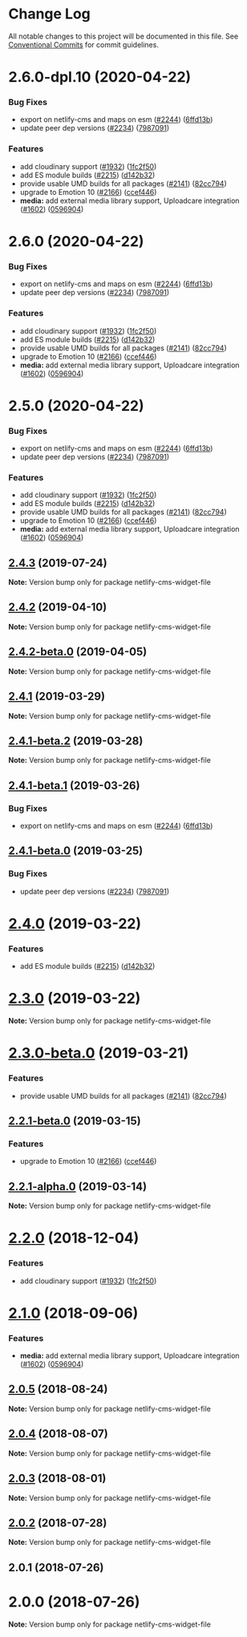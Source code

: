 # Change Log

All notable changes to this project will be documented in this file.
See [Conventional Commits](https://conventionalcommits.org) for commit guidelines.

# 2.6.0-dpl.10 (2020-04-22)


### Bug Fixes

* export on netlify-cms and maps on esm ([#2244](https://github.com/netlify/netlify-cms/tree/master/packages/netlify-cms-widget-file/issues/2244)) ([6ffd13b](https://github.com/netlify/netlify-cms/tree/master/packages/netlify-cms-widget-file/commit/6ffd13b))
* update peer dep versions ([#2234](https://github.com/netlify/netlify-cms/tree/master/packages/netlify-cms-widget-file/issues/2234)) ([7987091](https://github.com/netlify/netlify-cms/tree/master/packages/netlify-cms-widget-file/commit/7987091))


### Features

* add cloudinary support ([#1932](https://github.com/netlify/netlify-cms/tree/master/packages/netlify-cms-widget-file/issues/1932)) ([1fc2f50](https://github.com/netlify/netlify-cms/tree/master/packages/netlify-cms-widget-file/commit/1fc2f50))
* add ES module builds ([#2215](https://github.com/netlify/netlify-cms/tree/master/packages/netlify-cms-widget-file/issues/2215)) ([d142b32](https://github.com/netlify/netlify-cms/tree/master/packages/netlify-cms-widget-file/commit/d142b32))
* provide usable UMD builds for all packages ([#2141](https://github.com/netlify/netlify-cms/tree/master/packages/netlify-cms-widget-file/issues/2141)) ([82cc794](https://github.com/netlify/netlify-cms/tree/master/packages/netlify-cms-widget-file/commit/82cc794))
* upgrade to Emotion 10 ([#2166](https://github.com/netlify/netlify-cms/tree/master/packages/netlify-cms-widget-file/issues/2166)) ([ccef446](https://github.com/netlify/netlify-cms/tree/master/packages/netlify-cms-widget-file/commit/ccef446))
* **media:** add external media library support, Uploadcare integration ([#1602](https://github.com/netlify/netlify-cms/tree/master/packages/netlify-cms-widget-file/issues/1602)) ([0596904](https://github.com/netlify/netlify-cms/tree/master/packages/netlify-cms-widget-file/commit/0596904))





# 2.6.0 (2020-04-22)


### Bug Fixes

* export on netlify-cms and maps on esm ([#2244](https://github.com/netlify/netlify-cms/tree/master/packages/netlify-cms-widget-file/issues/2244)) ([6ffd13b](https://github.com/netlify/netlify-cms/tree/master/packages/netlify-cms-widget-file/commit/6ffd13b))
* update peer dep versions ([#2234](https://github.com/netlify/netlify-cms/tree/master/packages/netlify-cms-widget-file/issues/2234)) ([7987091](https://github.com/netlify/netlify-cms/tree/master/packages/netlify-cms-widget-file/commit/7987091))


### Features

* add cloudinary support ([#1932](https://github.com/netlify/netlify-cms/tree/master/packages/netlify-cms-widget-file/issues/1932)) ([1fc2f50](https://github.com/netlify/netlify-cms/tree/master/packages/netlify-cms-widget-file/commit/1fc2f50))
* add ES module builds ([#2215](https://github.com/netlify/netlify-cms/tree/master/packages/netlify-cms-widget-file/issues/2215)) ([d142b32](https://github.com/netlify/netlify-cms/tree/master/packages/netlify-cms-widget-file/commit/d142b32))
* provide usable UMD builds for all packages ([#2141](https://github.com/netlify/netlify-cms/tree/master/packages/netlify-cms-widget-file/issues/2141)) ([82cc794](https://github.com/netlify/netlify-cms/tree/master/packages/netlify-cms-widget-file/commit/82cc794))
* upgrade to Emotion 10 ([#2166](https://github.com/netlify/netlify-cms/tree/master/packages/netlify-cms-widget-file/issues/2166)) ([ccef446](https://github.com/netlify/netlify-cms/tree/master/packages/netlify-cms-widget-file/commit/ccef446))
* **media:** add external media library support, Uploadcare integration ([#1602](https://github.com/netlify/netlify-cms/tree/master/packages/netlify-cms-widget-file/issues/1602)) ([0596904](https://github.com/netlify/netlify-cms/tree/master/packages/netlify-cms-widget-file/commit/0596904))





# 2.5.0 (2020-04-22)


### Bug Fixes

* export on netlify-cms and maps on esm ([#2244](https://github.com/netlify/netlify-cms/tree/master/packages/netlify-cms-widget-file/issues/2244)) ([6ffd13b](https://github.com/netlify/netlify-cms/tree/master/packages/netlify-cms-widget-file/commit/6ffd13b))
* update peer dep versions ([#2234](https://github.com/netlify/netlify-cms/tree/master/packages/netlify-cms-widget-file/issues/2234)) ([7987091](https://github.com/netlify/netlify-cms/tree/master/packages/netlify-cms-widget-file/commit/7987091))


### Features

* add cloudinary support ([#1932](https://github.com/netlify/netlify-cms/tree/master/packages/netlify-cms-widget-file/issues/1932)) ([1fc2f50](https://github.com/netlify/netlify-cms/tree/master/packages/netlify-cms-widget-file/commit/1fc2f50))
* add ES module builds ([#2215](https://github.com/netlify/netlify-cms/tree/master/packages/netlify-cms-widget-file/issues/2215)) ([d142b32](https://github.com/netlify/netlify-cms/tree/master/packages/netlify-cms-widget-file/commit/d142b32))
* provide usable UMD builds for all packages ([#2141](https://github.com/netlify/netlify-cms/tree/master/packages/netlify-cms-widget-file/issues/2141)) ([82cc794](https://github.com/netlify/netlify-cms/tree/master/packages/netlify-cms-widget-file/commit/82cc794))
* upgrade to Emotion 10 ([#2166](https://github.com/netlify/netlify-cms/tree/master/packages/netlify-cms-widget-file/issues/2166)) ([ccef446](https://github.com/netlify/netlify-cms/tree/master/packages/netlify-cms-widget-file/commit/ccef446))
* **media:** add external media library support, Uploadcare integration ([#1602](https://github.com/netlify/netlify-cms/tree/master/packages/netlify-cms-widget-file/issues/1602)) ([0596904](https://github.com/netlify/netlify-cms/tree/master/packages/netlify-cms-widget-file/commit/0596904))





## [2.4.3](https://github.com/netlify/netlify-cms/tree/master/packages/netlify-cms-widget-file/compare/netlify-cms-widget-file@2.4.2...netlify-cms-widget-file@2.4.3) (2019-07-24)

**Note:** Version bump only for package netlify-cms-widget-file





## [2.4.2](https://github.com/netlify/netlify-cms/tree/master/packages/netlify-cms-widget-file/compare/netlify-cms-widget-file@2.4.2-beta.0...netlify-cms-widget-file@2.4.2) (2019-04-10)

**Note:** Version bump only for package netlify-cms-widget-file





## [2.4.2-beta.0](https://github.com/netlify/netlify-cms/tree/master/packages/netlify-cms-widget-file/compare/netlify-cms-widget-file@2.4.1...netlify-cms-widget-file@2.4.2-beta.0) (2019-04-05)

**Note:** Version bump only for package netlify-cms-widget-file





## [2.4.1](https://github.com/netlify/netlify-cms/tree/master/packages/netlify-cms-widget-file/compare/netlify-cms-widget-file@2.4.1-beta.2...netlify-cms-widget-file@2.4.1) (2019-03-29)

**Note:** Version bump only for package netlify-cms-widget-file





## [2.4.1-beta.2](https://github.com/netlify/netlify-cms/tree/master/packages/netlify-cms-widget-file/compare/netlify-cms-widget-file@2.4.1-beta.1...netlify-cms-widget-file@2.4.1-beta.2) (2019-03-28)

**Note:** Version bump only for package netlify-cms-widget-file





## [2.4.1-beta.1](https://github.com/netlify/netlify-cms/tree/master/packages/netlify-cms-widget-file/compare/netlify-cms-widget-file@2.4.1-beta.0...netlify-cms-widget-file@2.4.1-beta.1) (2019-03-26)


### Bug Fixes

* export on netlify-cms and maps on esm ([#2244](https://github.com/netlify/netlify-cms/tree/master/packages/netlify-cms-widget-file/issues/2244)) ([6ffd13b](https://github.com/netlify/netlify-cms/tree/master/packages/netlify-cms-widget-file/commit/6ffd13b))





## [2.4.1-beta.0](https://github.com/netlify/netlify-cms/tree/master/packages/netlify-cms-widget-file/compare/netlify-cms-widget-file@2.4.0...netlify-cms-widget-file@2.4.1-beta.0) (2019-03-25)


### Bug Fixes

* update peer dep versions ([#2234](https://github.com/netlify/netlify-cms/tree/master/packages/netlify-cms-widget-file/issues/2234)) ([7987091](https://github.com/netlify/netlify-cms/tree/master/packages/netlify-cms-widget-file/commit/7987091))





# [2.4.0](https://github.com/netlify/netlify-cms/tree/master/packages/netlify-cms-widget-file/compare/netlify-cms-widget-file@2.3.0...netlify-cms-widget-file@2.4.0) (2019-03-22)


### Features

* add ES module builds ([#2215](https://github.com/netlify/netlify-cms/tree/master/packages/netlify-cms-widget-file/issues/2215)) ([d142b32](https://github.com/netlify/netlify-cms/tree/master/packages/netlify-cms-widget-file/commit/d142b32))





# [2.3.0](https://github.com/netlify/netlify-cms/tree/master/packages/netlify-cms-widget-file/compare/netlify-cms-widget-file@2.3.0-beta.0...netlify-cms-widget-file@2.3.0) (2019-03-22)

**Note:** Version bump only for package netlify-cms-widget-file





# [2.3.0-beta.0](https://github.com/netlify/netlify-cms/tree/master/packages/netlify-cms-widget-file/compare/netlify-cms-widget-file@2.2.1-beta.0...netlify-cms-widget-file@2.3.0-beta.0) (2019-03-21)


### Features

* provide usable UMD builds for all packages ([#2141](https://github.com/netlify/netlify-cms/tree/master/packages/netlify-cms-widget-file/issues/2141)) ([82cc794](https://github.com/netlify/netlify-cms/tree/master/packages/netlify-cms-widget-file/commit/82cc794))





## [2.2.1-beta.0](https://github.com/netlify/netlify-cms/tree/master/packages/netlify-cms-widget-file/compare/netlify-cms-widget-file@2.2.1-alpha.0...netlify-cms-widget-file@2.2.1-beta.0) (2019-03-15)


### Features

* upgrade to Emotion 10 ([#2166](https://github.com/netlify/netlify-cms/tree/master/packages/netlify-cms-widget-file/issues/2166)) ([ccef446](https://github.com/netlify/netlify-cms/tree/master/packages/netlify-cms-widget-file/commit/ccef446))





## [2.2.1-alpha.0](https://github.com/netlify/netlify-cms/tree/master/packages/netlify-cms-widget-file/compare/netlify-cms-widget-file@2.2.0...netlify-cms-widget-file@2.2.1-alpha.0) (2019-03-14)

**Note:** Version bump only for package netlify-cms-widget-file





# [2.2.0](https://github.com/netlify/netlify-cms/tree/master/packages/netlify-cms-widget-file/compare/netlify-cms-widget-file@2.1.0...netlify-cms-widget-file@2.2.0) (2018-12-04)


### Features

* add cloudinary support ([#1932](https://github.com/netlify/netlify-cms/tree/master/packages/netlify-cms-widget-file/issues/1932)) ([1fc2f50](https://github.com/netlify/netlify-cms/tree/master/packages/netlify-cms-widget-file/commit/1fc2f50))





<a name="2.1.0"></a>
# [2.1.0](https://github.com/netlify/netlify-cms/tree/master/packages/netlify-cms-widget-file/compare/netlify-cms-widget-file@2.0.5...netlify-cms-widget-file@2.1.0) (2018-09-06)


### Features

* **media:** add external media library support, Uploadcare integration ([#1602](https://github.com/netlify/netlify-cms/tree/master/packages/netlify-cms-widget-file/issues/1602)) ([0596904](https://github.com/netlify/netlify-cms/tree/master/packages/netlify-cms-widget-file/commit/0596904))




<a name="2.0.5"></a>
## [2.0.5](https://github.com/netlify/netlify-cms/tree/master/packages/netlify-cms-widget-file/compare/netlify-cms-widget-file@2.0.4...netlify-cms-widget-file@2.0.5) (2018-08-24)




**Note:** Version bump only for package netlify-cms-widget-file

<a name="2.0.4"></a>
## [2.0.4](https://github.com/netlify/netlify-cms/tree/master/packages/netlify-cms-widget-file/compare/netlify-cms-widget-file@2.0.3...netlify-cms-widget-file@2.0.4) (2018-08-07)




**Note:** Version bump only for package netlify-cms-widget-file

<a name="2.0.3"></a>
## [2.0.3](https://github.com/netlify/netlify-cms/tree/master/packages/netlify-cms-widget-file/compare/netlify-cms-widget-file@2.0.2...netlify-cms-widget-file@2.0.3) (2018-08-01)




**Note:** Version bump only for package netlify-cms-widget-file

<a name="2.0.2"></a>
## [2.0.2](https://github.com/netlify/netlify-cms/tree/master/packages/netlify-cms-widget-file/compare/netlify-cms-widget-file@2.0.1...netlify-cms-widget-file@2.0.2) (2018-07-28)




**Note:** Version bump only for package netlify-cms-widget-file

<a name="2.0.1"></a>
## 2.0.1 (2018-07-26)



<a name="2.0.0"></a>
# 2.0.0 (2018-07-26)




**Note:** Version bump only for package netlify-cms-widget-file

